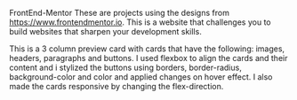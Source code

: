 FrontEnd-Mentor
These are projects using the designs from https://www.frontendmentor.io. This is a website that challenges you to build websites that sharpen your development skills.

This is a 3 column preview card with cards that have the following: images, headers, paragraphs and buttons. 
I used flexbox to align the cards and their content and i stylized the buttons using borders, border-radius, background-color and color and applied changes on hover effect. 
I also made the cards responsive by changing the flex-direction.
